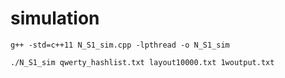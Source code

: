 # simulation

```
g++ -std=c++11 N_S1_sim.cpp -lpthread -o N_S1_sim

./N_S1_sim qwerty_hashlist.txt layout10000.txt 1woutput.txt
```

